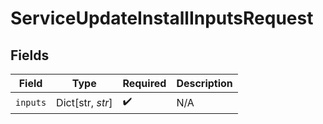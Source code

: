 # ServiceUpdateInstallInputsRequest


## Fields

| Field              | Type               | Required           | Description        |
| ------------------ | ------------------ | ------------------ | ------------------ |
| `inputs`           | Dict[str, *str*]   | :heavy_check_mark: | N/A                |